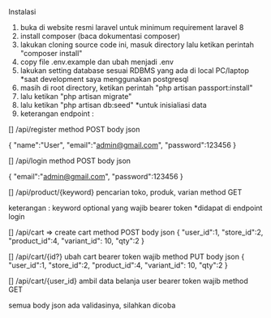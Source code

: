 Instalasi
1. buka di website resmi laravel untuk minimum requirement laravel 8
2. install composer (baca dokumentasi composer)
3. lakukan cloning source code ini, masuk directory lalu ketikan perintah "composer install"
4. copy file .env.example dan ubah menjadi .env
5. lakukan setting database sesuai RDBMS yang ada di local PC/laptop *saat development saya menggunakan postgresql
6. masih di root directory, ketikan perintah "php artisan passport:install"
7. lalu ketikan "php artisan migrate"
8. lalu ketikan "php artisan db:seed" *untuk inisialiasi data
9. keterangan endpoint :

[] /api/register
method POST
body json

{
	"name":"User",
	"email":"admin@gmail.com",
	"password":123456
}

[] /api/login
method POST
body json

{
	"email":"admin@gmail.com",
	"password":123456
}

[] /api/product/{keyword} pencarian toko, produk, varian
method GET

keterangan : keyword optional yang wajib bearer token *didapat di endpoint login

[] /api/cart => create cart
method POST
body json
{
	"user_id":1,
	"store_id":2,
	"product_id":4,
	"variant_id": 10,
	"qty":2
}

[] /api/cart/{id?} ubah cart
bearer token wajib
method PUT
body json
{
	"user_id":1,
	"store_id":2,
	"product_id":4,
	"variant_id": 10,
	"qty":2
}

[] /api/cart/{user_id} ambil data belanja user
bearer token wajib
method GET

semua body json ada validasinya, silahkan dicoba